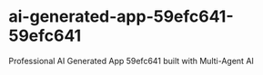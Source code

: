 # ai-generated-app-59efc641-59efc641
Professional AI Generated App 59efc641 built with Multi-Agent AI
